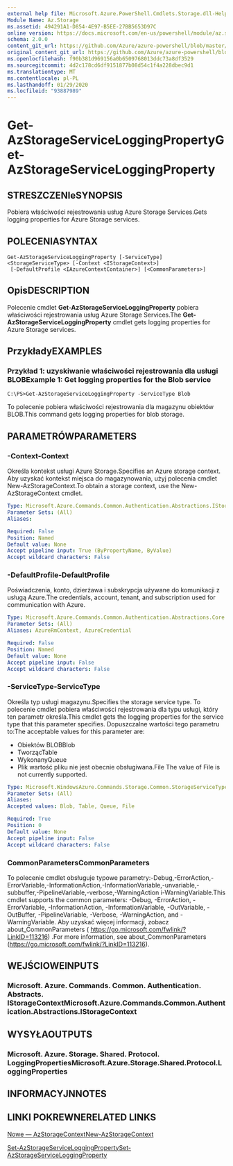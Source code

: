 ```yaml
---
external help file: Microsoft.Azure.PowerShell.Cmdlets.Storage.dll-Help.xml
Module Name: Az.Storage
ms.assetid: 494291A1-D854-4E97-B5EE-27BB5653D97C
online version: https://docs.microsoft.com/en-us/powershell/module/az.storage/get-azstorageserviceloggingproperty
schema: 2.0.0
content_git_url: https://github.com/Azure/azure-powershell/blob/master/src/Storage/Storage.Management/help/Get-AzStorageServiceLoggingProperty.md
original_content_git_url: https://github.com/Azure/azure-powershell/blob/master/src/Storage/Storage.Management/help/Get-AzStorageServiceLoggingProperty.md
ms.openlocfilehash: f90b381d969156a0b6509768013ddc73a8df3529
ms.sourcegitcommit: 4d2c178cd6df9151877b08d54c1f4a228dbec9d1
ms.translationtype: MT
ms.contentlocale: pl-PL
ms.lasthandoff: 01/29/2020
ms.locfileid: "93887989"
---
```

# <span data-ttu-id="7f9f0-101">Get-AzStorageServiceLoggingProperty</span><span class="sxs-lookup"><span data-stu-id="7f9f0-101">Get-AzStorageServiceLoggingProperty</span></span>

## <span data-ttu-id="7f9f0-102">STRESZCZENIe</span><span class="sxs-lookup"><span data-stu-id="7f9f0-102">SYNOPSIS</span></span>
<span data-ttu-id="7f9f0-103">Pobiera właściwości rejestrowania usług Azure Storage Services.</span><span class="sxs-lookup"><span data-stu-id="7f9f0-103">Gets logging properties for Azure Storage services.</span></span>

## <span data-ttu-id="7f9f0-104">POLECENIA</span><span class="sxs-lookup"><span data-stu-id="7f9f0-104">SYNTAX</span></span>

```
Get-AzStorageServiceLoggingProperty [-ServiceType] <StorageServiceType> [-Context <IStorageContext>]
 [-DefaultProfile <IAzureContextContainer>] [<CommonParameters>]
```

## <span data-ttu-id="7f9f0-105">Opis</span><span class="sxs-lookup"><span data-stu-id="7f9f0-105">DESCRIPTION</span></span>
<span data-ttu-id="7f9f0-106">Polecenie cmdlet **Get-AzStorageServiceLoggingProperty** pobiera właściwości rejestrowania usług Azure Storage Services.</span><span class="sxs-lookup"><span data-stu-id="7f9f0-106">The **Get-AzStorageServiceLoggingProperty** cmdlet gets logging properties for Azure Storage services.</span></span>

## <span data-ttu-id="7f9f0-107">Przykłady</span><span class="sxs-lookup"><span data-stu-id="7f9f0-107">EXAMPLES</span></span>

### <span data-ttu-id="7f9f0-108">Przykład 1: uzyskiwanie właściwości rejestrowania dla usługi BLOB</span><span class="sxs-lookup"><span data-stu-id="7f9f0-108">Example 1: Get logging properties for the Blob service</span></span>
```
C:\PS>Get-AzStorageServiceLoggingProperty -ServiceType Blob
```

<span data-ttu-id="7f9f0-109">To polecenie pobiera właściwości rejestrowania dla magazynu obiektów BLOB.</span><span class="sxs-lookup"><span data-stu-id="7f9f0-109">This command gets logging properties for blob storage.</span></span>

## <span data-ttu-id="7f9f0-110">PARAMETRÓW</span><span class="sxs-lookup"><span data-stu-id="7f9f0-110">PARAMETERS</span></span>

### <span data-ttu-id="7f9f0-111">-Context</span><span class="sxs-lookup"><span data-stu-id="7f9f0-111">-Context</span></span>
<span data-ttu-id="7f9f0-112">Określa kontekst usługi Azure Storage.</span><span class="sxs-lookup"><span data-stu-id="7f9f0-112">Specifies an Azure storage context.</span></span>
<span data-ttu-id="7f9f0-113">Aby uzyskać kontekst miejsca do magazynowania, użyj polecenia cmdlet New-AzStorageContext.</span><span class="sxs-lookup"><span data-stu-id="7f9f0-113">To obtain a storage context, use the New-AzStorageContext cmdlet.</span></span>

```yaml
Type: Microsoft.Azure.Commands.Common.Authentication.Abstractions.IStorageContext
Parameter Sets: (All)
Aliases:

Required: False
Position: Named
Default value: None
Accept pipeline input: True (ByPropertyName, ByValue)
Accept wildcard characters: False
```

### <span data-ttu-id="7f9f0-114">-DefaultProfile</span><span class="sxs-lookup"><span data-stu-id="7f9f0-114">-DefaultProfile</span></span>
<span data-ttu-id="7f9f0-115">Poświadczenia, konto, dzierżawa i subskrypcja używane do komunikacji z usługą Azure.</span><span class="sxs-lookup"><span data-stu-id="7f9f0-115">The credentials, account, tenant, and subscription used for communication with Azure.</span></span>

```yaml
Type: Microsoft.Azure.Commands.Common.Authentication.Abstractions.Core.IAzureContextContainer
Parameter Sets: (All)
Aliases: AzureRmContext, AzureCredential

Required: False
Position: Named
Default value: None
Accept pipeline input: False
Accept wildcard characters: False
```

### <span data-ttu-id="7f9f0-116">-ServiceType</span><span class="sxs-lookup"><span data-stu-id="7f9f0-116">-ServiceType</span></span>
<span data-ttu-id="7f9f0-117">Określa typ usługi magazynu.</span><span class="sxs-lookup"><span data-stu-id="7f9f0-117">Specifies the storage service type.</span></span>
<span data-ttu-id="7f9f0-118">To polecenie cmdlet pobiera właściwości rejestrowania dla typu usługi, który ten parametr określa.</span><span class="sxs-lookup"><span data-stu-id="7f9f0-118">This cmdlet gets the logging properties for the service type that this parameter specifies.</span></span>
<span data-ttu-id="7f9f0-119">Dopuszczalne wartości tego parametru to:</span><span class="sxs-lookup"><span data-stu-id="7f9f0-119">The acceptable values for this parameter are:</span></span>
- <span data-ttu-id="7f9f0-120">Obiektów BLOB</span><span class="sxs-lookup"><span data-stu-id="7f9f0-120">Blob</span></span> 
- <span data-ttu-id="7f9f0-121">Tworząc</span><span class="sxs-lookup"><span data-stu-id="7f9f0-121">Table</span></span>
- <span data-ttu-id="7f9f0-122">Wykonany</span><span class="sxs-lookup"><span data-stu-id="7f9f0-122">Queue</span></span>
- <span data-ttu-id="7f9f0-123">Plik wartość pliku nie jest obecnie obsługiwana.</span><span class="sxs-lookup"><span data-stu-id="7f9f0-123">File The value of File is not currently supported.</span></span>

```yaml
Type: Microsoft.WindowsAzure.Commands.Storage.Common.StorageServiceType
Parameter Sets: (All)
Aliases:
Accepted values: Blob, Table, Queue, File

Required: True
Position: 0
Default value: None
Accept pipeline input: False
Accept wildcard characters: False
```

### <span data-ttu-id="7f9f0-124">CommonParameters</span><span class="sxs-lookup"><span data-stu-id="7f9f0-124">CommonParameters</span></span>
<span data-ttu-id="7f9f0-125">To polecenie cmdlet obsługuje typowe parametry:-Debug,-ErrorAction,-ErrorVariable,-InformationAction,-InformationVariable,-unvariable,-subbuffer,-PipelineVariable,-verbose,-WarningAction i-WarningVariable.</span><span class="sxs-lookup"><span data-stu-id="7f9f0-125">This cmdlet supports the common parameters: -Debug, -ErrorAction, -ErrorVariable, -InformationAction, -InformationVariable, -OutVariable, -OutBuffer, -PipelineVariable, -Verbose, -WarningAction, and -WarningVariable.</span></span> <span data-ttu-id="7f9f0-126">Aby uzyskać więcej informacji, zobacz about_CommonParameters ( https://go.microsoft.com/fwlink/?LinkID=113216) .</span><span class="sxs-lookup"><span data-stu-id="7f9f0-126">For more information, see about_CommonParameters (https://go.microsoft.com/fwlink/?LinkID=113216).</span></span>

## <span data-ttu-id="7f9f0-127">WEJŚCIOWE</span><span class="sxs-lookup"><span data-stu-id="7f9f0-127">INPUTS</span></span>

### <span data-ttu-id="7f9f0-128">Microsoft. Azure. Commands. Common. Authentication. Abstracts. IStorageContext</span><span class="sxs-lookup"><span data-stu-id="7f9f0-128">Microsoft.Azure.Commands.Common.Authentication.Abstractions.IStorageContext</span></span>

## <span data-ttu-id="7f9f0-129">WYSYŁA</span><span class="sxs-lookup"><span data-stu-id="7f9f0-129">OUTPUTS</span></span>

### <span data-ttu-id="7f9f0-130">Microsoft. Azure. Storage. Shared. Protocol. LoggingProperties</span><span class="sxs-lookup"><span data-stu-id="7f9f0-130">Microsoft.Azure.Storage.Shared.Protocol.LoggingProperties</span></span>

## <span data-ttu-id="7f9f0-131">INFORMACYJN</span><span class="sxs-lookup"><span data-stu-id="7f9f0-131">NOTES</span></span>

## <span data-ttu-id="7f9f0-132">LINKI POKREWNE</span><span class="sxs-lookup"><span data-stu-id="7f9f0-132">RELATED LINKS</span></span>

[<span data-ttu-id="7f9f0-133">Nowe — AzStorageContext</span><span class="sxs-lookup"><span data-stu-id="7f9f0-133">New-AzStorageContext</span></span>](./New-AzStorageContext.md)

[<span data-ttu-id="7f9f0-134">Set-AzStorageServiceLoggingProperty</span><span class="sxs-lookup"><span data-stu-id="7f9f0-134">Set-AzStorageServiceLoggingProperty</span></span>](./Set-AzStorageServiceLoggingProperty.md)



